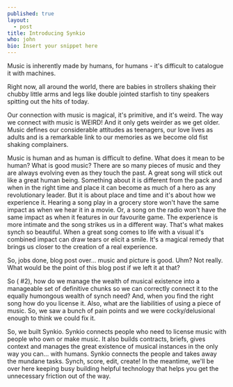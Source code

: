 ```yaml
---
published: true
layout: 
  - post
title: Introducing Synkio
who: john
bio: Insert your snippet here
---
```


Music is inherently made by humans, for humans - it's difficult to catalogue it with machines. 

Right now, all around the world, there are babies in strollers shaking their chubby little arms and legs like double jointed starfish to tiny speakers spitting out the hits of today. 

Our connection with music is magical, it's primitive, and it's weird. The way we connect with music is WEIRD! And it only gets weirder as we get older. Music defines our considerable attitudes as teenagers, our love lives as adults and is a remarkable link to our memories as we become old fist shaking complainers. 

Music is human and as human is difficult to define. What does it mean to be human? What is good music? There are so many pieces of music  and they are always evolving even as they touch the past. A great song will stick out like a great human being. Something about it is different from the pack and when in the right time and place it can become as much of a hero as any revolutionary leader. But it is about place and time and it's about how we experience it. Hearing a song play in a grocery store won't have the same impact as when we hear it in a movie. Or, a song on the radio won't have the same impact as when it features in our favourite game. The experience is more intimate and the song strikes us in a different way. That's what makes synch so beautiful. When a great song comes to life with a visual it's combined impact can draw tears or elicit a smile. It's a magical remedy that brings us closer to the creation of a real experience. 

So, jobs done, blog post over... music and picture is good. Uhm? Not really. What would be the point of this blog post if we left it at that?

So ( #2), how do we manage the wealth of musical existence into a manageable set of definitive chunks so we can correctly connect it to the equally humongous wealth of synch need? And, when you find the right song how do you license it. Also, what are the liabilities of using a piece of music. So, we saw a bunch of pain points and we were cocky/delusional enough to think we could fix it. 

So, we built Synkio. Synkio connects people who need to license music with people who own or make music. It also builds contracts, briefs, gives context and manages the great existence of musical instances in the only way you can... with humans. Synkio connects the people and takes away the mundane tasks. Synch, score, edit, create! In the meantime, we'll be over here keeping busy building helpful technology that helps you get the unnecessary friction out of the way.
